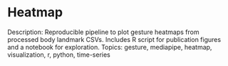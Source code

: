 # Heatmap
Description: Reproducible pipeline to plot gesture heatmaps from processed body landmark CSVs. Includes R script for publication figures and a notebook for exploration. Topics: gesture, mediapipe, heatmap, visualization, r, python, time-series
